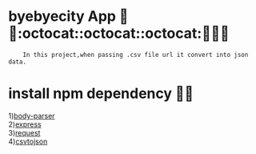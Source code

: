 # byebyecity App :runner::runner::octocat::octocat::octocat::tada::tada::grinning:<br>
        In this project,when passing .csv file url it convert into json data.

# install npm dependency :paperclip::paperclip:
1)<a href="https://www.npmjs.com/package/body-parser">body-parser</a><br>
2)<a href="https://www.npmjs.com/package/express">express</a><br>
3)<a href="https://www.npmjs.com/package/request">request</a><br>
4)<a href="https://www.npmjs.com/package/csvtojson">csvtojson</a><br>
